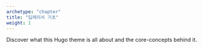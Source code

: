 ```yaml
---
archetype: "chapter"
title: "딥레이서 기초"
weight: 1
---
```


Discover what this Hugo theme is all about and the core-concepts behind it.
